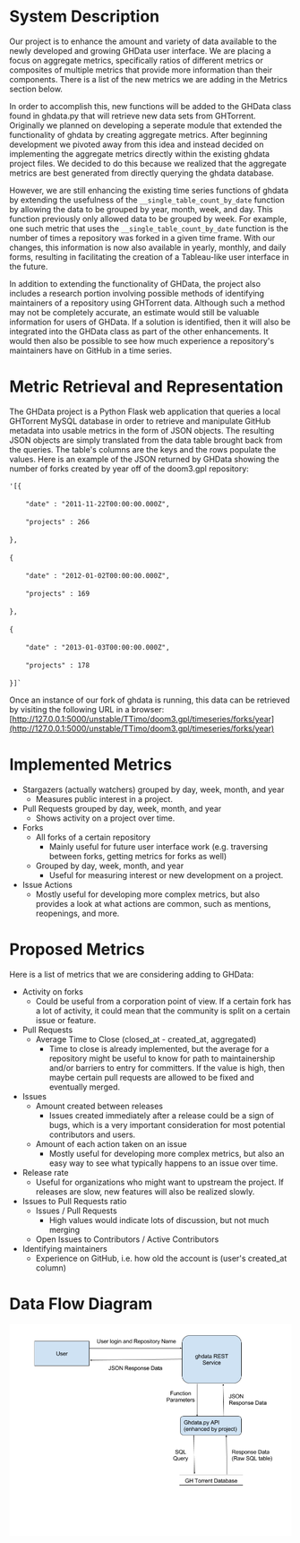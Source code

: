 # System Description
Our project is to enhance the amount and variety of data available to the newly developed and growing GHData user interface.
We are placing a focus on aggregate metrics, specifically ratios of different metrics or composites of multiple metrics
that provide more information than their components.
There is a list of the new metrics we are adding in the Metrics section below.

In order to accomplish this, new functions will be added to the GHData class found in ghdata.py that will retrieve new data sets from GHTorrent.
Originally we planned on developing a seperate module that extended the functionality of ghdata by creating aggregate metrics. 
After beginning development we pivoted away from this idea and instead decided on implementing the aggregate metrics 
directly within the existing ghdata project files. 
We decided to do this because we realized that the aggregate metrics are best generated from directly querying the ghdata database. 

However, we are still enhancing the existing time series functions of ghdata by extending the usefulness of the 
`__single_table_count_by_date` function by allowing the data to be grouped by year, month, week, and day.
This function previously only allowed data to be grouped by week.
For example, one such metric that uses the `__single_table_count_by_date` function is the number of times a repository 
was forked in a given time frame.
With our changes, this information is now also available in yearly, monthly, and daily forms, resulting in facilitating 
the creation of a Tableau-like user interface in the future.

In addition to extending the functionality of GHData, the project also includes a research portion involving possible 
methods of identifying maintainers of a repository using GHTorrent data.
Although such a method may not be completely accurate, an estimate would still be valuable information for users of GHData.
If a solution is identified, then it will also be integrated into the GHData class as part of the other enhancements.
It would then also be possible to see how much experience a repository's maintainers have on GitHub in a time series.

# Metric Retrieval and Representation
The GHData project is a Python Flask web application that queries a local GHTorrent MySQL database in order to retrieve 
and manipulate GitHub metadata into usable metrics in the form of JSON objects.
The resulting JSON objects are simply translated from the data table brought back from the queries.
The table's columns are the keys and the rows populate the values.
Here is an example of the JSON returned by GHData showing the number of forks created by year off of the doom3.gpl repository:

    '[{

        "date" : "2011-11-22T00:00:00.000Z",
  
        "projects" : 266
  
    },
  
    {
  
        "date" : "2012-01-02T00:00:00.000Z",
  
        "projects" : 169
  
    },
  
    {
  
        "date" : "2013-01-03T00:00:00.000Z",
  
        "projects" : 178
  
    }]`

Once an instance of our fork of ghdata is running, this data can be retrieved by visiting the following URL in a browser:
[http://127.0.0.1:5000/unstable/TTimo/doom3.gpl/timeseries/forks/year](http://127.0.0.1:5000/unstable/TTimo/doom3.gpl/timeseries/forks/year)

# Implemented Metrics
 * Stargazers (actually watchers) grouped by day, week, month, and year
    * Measures public interest in a project.
 * Pull Requests grouped by day, week, month, and year
    * Shows activity on a project over time.
 * Forks
   * All forks of a certain repository
        * Mainly useful for future user interface work (e.g. traversing between forks, getting metrics for forks as well)
   * Grouped by day, week, month, and year
        * Useful for measuring interest or new development on a project.
 * Issue Actions
    * Mostly useful for developing more complex metrics, but also provides a look at what actions are common, such as
    mentions, reopenings, and more.
 
# Proposed Metrics
Here is a list of metrics that we are considering adding to GHData:
* Activity on forks
    * Could be useful from a corporation point of view.  If a certain fork has a lot of activity, it could mean that
    the community is split on a certain issue or feature.
* Pull Requests
    * Average Time to Close (closed_at - created_at, aggregated)
        * Time to close is already implemented, but the average for a repository might be useful to know for path to 
        maintainership and/or barriers to entry for committers.  If the value is high, then maybe certain pull requests are allowed to be fixed and eventually merged.
* Issues
    * Amount created between releases
        * Issues created immediately after a release could be a sign of bugs, which is a very important consideration for
        most potential contributors and users.
    * Amount of each action taken on an issue
        * Mostly useful for developing more complex metrics, but also an easy way to see what typically happens to an issue over time.
* Release rate
    * Useful for organizations who might want to upstream the project.  If releases are slow, new features will also be realized slowly.
* Issues to Pull Requests ratio
    * Issues / Pull Requests
        * High values would indicate lots of discussion, but not much merging
    * Open Issues to Contributors / Active Contributors
* Identifying maintainers
    * Experience on GitHub, i.e. how old the account is (user's created_at column)            

# Data Flow Diagram
![Data Flow Diagram](Data%20Flow%20Diagram%20Revised.png "Data Flow Diagram")
